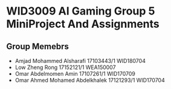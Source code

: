 # WID3009 AI Gaming Group 5 MiniProject And Assignments


## Group Memebrs

* Amjad Mohammed Alsharafi	17103443/1	 WID180704
* Low Zheng Rong	17152121/1	 WEA150007
* Omar Abdelmomen Amin	17107261/1	 WID170709
* Omar Ahmed Mohamed Abdelkhalek  17121293/1  WID170704